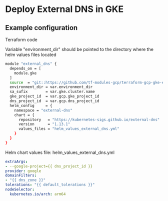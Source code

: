 # Deploy External DNS in GKE

## Example configuration

Terraform code

Variable "environment_dir" should be pointed to the directory where the helm values files located

```bash
module "external_dns" {
  depends_on = [
    module.gke
  ]
  source  = "git::https://github.com/tf-modules-gcp/terraform-gcp-gke-external-dns.git//modules/external-dns?ref=0.0.1"
  environment_dir = var.environment_dir
  sa_sufix        = var.gke.cluster.name
  gke_project_id  = var.gcp.gke_project_id
  dns_project_id  = var.gcp.dns_project_id
  helm_config     = {
    namespace = "external-dns"
    chart = {
      repository   = "https://kubernetes-sigs.github.io/external-dns"
      version      = "1.13.1"
      values_files = "helm_values_external_dns.yml"
    }
  }
}
```

Helm chart values file: helm_values_external_dns.yml

```yaml
extraArgs:
- --google-project={{ dns_project_id }}
provider: google
domainFilters:
- "{{ dns_zone }}"
tolerations: "{{ default_tolerations }}"
nodeSelector:
  kubernetes.io/arch: arm64
```
